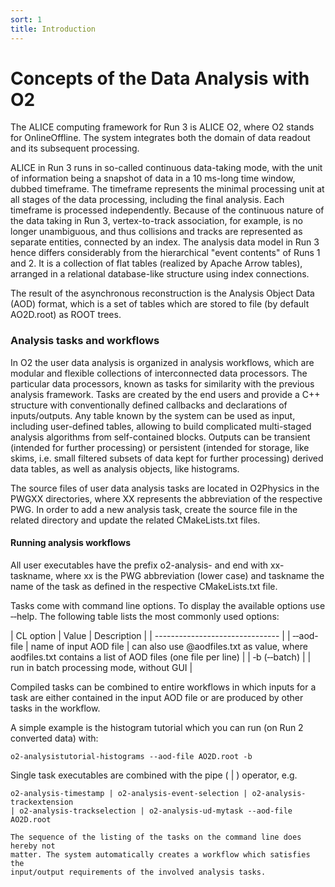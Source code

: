 ```yaml
---
sort: 1
title: Introduction
---
```


# Concepts of the Data Analysis with O2

The ALICE computing framework for Run 3 is ALICE O2, where O2 stands for
OnlineOffline. The system integrates both the domain of data readout and its
subsequent processing.

ALICE in Run 3 runs in so-called continuous data-taking mode, with the unit of
information being a snapshot of data in a 10 ms-long time window, dubbed
timeframe. The timeframe represents the minimal processing unit at all stages of
the data processing, including the final analysis. Each timeframe is processed
independently.  Because of the continuous nature of the data taking in Run 3,
vertex-to-track association, for example, is no longer unambiguous, and thus
collisions and tracks are represented as separate entities, connected by an
index. The analysis data model in Run 3 hence differs considerably from the
hierarchical "event contents" of Runs 1 and 2. It is a collection of flat tables
(realized by Apache Arrow tables), arranged in a relational database-like
structure using index connections.

The result of the asynchronous reconstruction is the Analysis Object Data (AOD)
format, which is a set of tables which are stored to file (by default AO2D.root) as ROOT trees.

### Analysis tasks and workflows

In O2 the user data analysis is organized in analysis workflows, which are
modular and flexible collections of interconnected data processors. The
particular data processors, known as tasks for similarity with the previous
analysis framework. Tasks are created by the end users and provide a C++
structure with conventionally defined callbacks and declarations of
inputs/outputs. Any table known by the system can be used as input, including
user-defined tables, allowing to build complicated multi-staged analysis
algorithms from self-contained blocks. Outputs can be transient (intended for
further processing) or persistent (intended for storage, like skims, i.e. small
filtered subsets of data kept for further processing) derived data tables, as
well as analysis objects, like histograms.

The source files of user data analysis tasks are located in O2Physics in the
PWGXX directories, where XX represents the abbreviation of the respective PWG.
In order to add a new analysis task, create the source file in the related
directory and update the related CMakeLists.txt files.

#### Running analysis workflows

All user executables have the prefix o2-analysis- and end with xx-taskname,
where xx is the PWG abbreviation (lower case) and taskname the name of the task
as defined in the respective CMakeLists.txt file. 

Tasks come with command line options. To display the available options use &#8208;&#8208;help. The following table lists the most commonly used options:

| CL option | Value | Description |
| ------------------------------- |
| &#8208;&#8208;aod-file | name of input AOD file | can also use @aodfiles.txt as value, where aodfiles.txt contains a list of AOD files (one file per line) |
| &#8208;b (&#8208;&#8208;batch) | | run in batch processing mode, without GUI |

Compiled tasks can be combined to entire workflows in which inputs for a task
are either contained in the input AOD file or are produced by other tasks in the
workflow.

A simple example is the histogram tutorial which you can run (on Run 2 converted data) with:
```
o2-analysistutorial-histograms --aod-file AO2D.root -b
```

Single task executables are combined with the pipe ( &#124; ) operator, e.g.

```
o2-analysis-timestamp | o2-analysis-event-selection | o2-analysis-trackextension
| o2-analysis-trackselection | o2-analysis-ud-mytask --aod-file AO2D.root
```

```note
The sequence of the listing of the tasks on the command line does hereby not
matter. The system automatically creates a workflow which satisfies the
input/output requirements of the involved analysis tasks.
```
